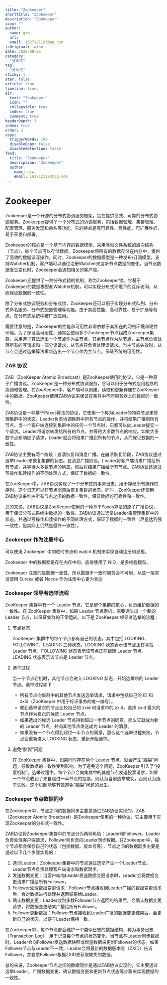 ```yaml
---
title: "Zookeeper"
shortTitle: "Zookeeper"
description: "Zookeeper"
icon: ""
author: 
  name: gzw
  url: 
  email: 1627121193@qq.com
isOriginal: false
date: 2022-08-05
category: 
- "分布式"
tag:
- "分布式"
sticky: 1
star: false
article: true
timeline: true,
dir:
  text: "Zookeeper"
  icon: ""
  collapsible: true
  index: true
  comment: true
headerDepth: 3
index: true
order: 2
copy:
  triggerWords: 100
  disableCopy: false
  disableSelection: false
feed:
  title: "Zookeeper"
  description: "Zookeeper"
  author:
    name: gzw
    email: 1627121193@qq.com
---
```




# Zookeeper

Zookeeper是一个开源的分布式协调服务框架，旨在提供高效、可靠的分布式协调服务。Zookeeper提供了一个分布式的协调服务，包括数据管理、集群管理、配置管理、服务发现和命名等功能。它的特点是高可靠性、高性能、可扩展性好、易于开发和部署。

Zookeeper的核心是一个基于内存的数据模型，采用类似文件系统的层次结构（节点），每个节点可以存储数据。Zookeeper将所有的数据存储在内存中，提供了高效的数据读写操作。同时，Zookeeper的数据模型是一种发布/订阅模型，支持Watcher机制，客户端可以通过注册Watcher来监听节点数据的变化，当节点数据发生变化时，Zookeeper会通知相关的客户端。

Zookeeper还提供了一种分布式锁的机制，称为Zookeeper锁。它基于Zookeeper的数据模型和Watcher机制，可以实现分布式环境下的互斥访问，从而保证数据的一致性。

除了分布式协调服务和分布式锁，Zookeeper还可以用于实现分布式队列、分布式命名服务、分布式配置管理等功能。由于其高性能、高可靠性、易于扩展等特点，在分布式系统中被广泛应用。

需要注意的是，Zookeeper的性能和可用性非常依赖于其所在的网络环境和硬件环境。为了保证高可用性，通常会使用多个Zookeeper节点组成Zookeeper集群，采用选举算法选出一个节点作为主节点，其余节点作为从节点，主节点负责处理所有的写请求和一部分读请求，从节点只负责处理读请求。当主节点失效时，从节点会通过选举算法重新选出一个节点作为主节点，保证系统的可用性。





### ZAB 协议

ZAB（ZooKeeper Atomic Broadcast）是ZooKeeper使用的协议，它是一种原子广播协议。ZooKeeper是一种分布式协调服务，它可以用于分布式应用程序的协调和管理。在ZooKeeper中，客户端可以创建，读取和更新存储在ZooKeeper中的数据。ZooKeeper使用ZAB协议来保证在集群中不同服务器上的数据的一致性。

ZAB协议是一种基于Paxos算法的协议，它使用一个称为Leader的特殊节点来管理集群中的状态。Leader负责协调集群中所有节点的操作，并将结果广播到所有节点。当一个客户端连接到集群中的任何一个节点时，它都可以向Leader提交一个请求。Leader将请求转发给所有的节点，并等待大多数节点的响应。如果大多数节点都响应了请求，Leader就会将结果广播到所有的节点，从而保证数据的一致性。

ZAB协议主要有两个阶段：崩溃恢复和消息广播。在崩溃恢复阶段，ZAB协议通过选举Leader来恢复集群的状态。在消息广播阶段，Leader将客户端请求广播给所有节点，并等待大多数节点的响应，然后将结果广播给所有节点。ZAB协议还通过写操作和读操作的不同处理方式，保证了数据的一致性。

在ZooKeeper中，ZAB协议实现了一个分布式的事务日志，用于存储所有操作的序列。这个日志可以在节点崩溃后恢复集群的状态。同时，ZooKeeper还使用ZAB协议来维护所有节点之间的数据一致性，保证数据的可靠性和一致性。

总的来说，ZAB协议是ZooKeeper使用的一种基于Paxos算法的原子广播协议，用于保证分布式系统中数据的一致性。ZAB协议通过选举Leader来管理集群中的状态，并通过写操作和读操作的不同处理方式，保证了数据的一致性（尽量达到强一致性，但实际上仍然是最终一致性）。





### Zookeeper 作为注册中心

可以使用 Zookeeper 中的临时节点和 watch 机制来实现自动注册和发现。

Zookeeper 中的数据都是存在内存中的，底层使用了 NIO，是多线程模型。

Zookeeper 注重的是数据一致性，所以数据不一致时服务会不可用，从这一层来说使用 Eureka 或者 Nacos 作为注册中心更为合适







### Zookeeper 领导者选举流程

ZooKeeper 集群中有一个 Leader 节点，它是整个集群的核心，负责维护数据的一致性。在 ZooKeeper 集群中，如果 Leader 节点宕机，需要选举出一个新的 Leader 节点，以保证集群的正常运转。以下是 ZooKeeper 领导者选举的流程：

1. 节点状态

   ZooKeeper 集群中的每个节点都有自己的状态，其中包括 LOOKING、FOLLOWING、LEADING 三种状态。LOOKING 状态表示该节点正在寻找 Leader 节点，FOLLOWING 状态表示该节点正在跟随 Leader 节点，LEADING 状态表示该节点是 Leader 节点。

2. 选举过程

   当一个节点宕机时，其他节点会进入 LOOKING 状态，开始选举新的 Leader 节点。选举过程如下：

   - 所有节点向集群中的其他节点发送选举请求，请求中包括自己的 ID 和 zxid（ZooKeeper 中用于标识事务的唯一编号）。
   - 收到选举请求的节点比较自己的 zxid 和请求中的 zxid，选择 zxid 最大的节点作为自己的候选 Leader 节点。
   - 如果选出的候选 Leader 节点得到超过一半节点的同意，那么它就成为新的 Leader 节点，并向其他节点发送成为 Leader 的消息。
   - 如果没有一个节点得到超过一半节点的同意，那么这个选举过程失败，节点会重新进入 LOOKING 状态，重新开始选举。

3. 避免“脑裂”问题

   在 ZooKeeper 集群中，如果同时存在两个 Leader 节点，就会产生“脑裂”问题，导致数据的一致性受到影响。为了避免这个问题，ZooKeeper 引入了“投票机制”。选举过程中，每个节点会向集群中的其他节点发送投票请求，如果一个节点收到了来自超过一半节点的投票，则认为当前选举成功，否则认为选举失败。这个机制能够有效避免“脑裂”问题的发生。





### Zookeeper 节点数据同步

在Zookeeper中，节点之间的数据同步主要是通过ZAB协议实现的。ZAB（Zookeeper Atomic Broadcast）是Zookeeper使用的一种协议，它主要用于实现Zookeeper的分布式一致性。

ZAB协议将Zookeeper集群中的节点分为两种角色：Leader和Follower。Leader负责处理客户端请求，Follower则负责向Leader同步数据。在Zookeeper中，每个节点都会保存自己的状态（包括数据、版本号等），节点之间的数据同步主要是通过以下几个步骤实现的：

1. 选举Leader：Zookeeper集群中的节点通过选举产生一个Leader节点，Leader节点负责处理客户端请求和数据同步。
2. 发送数据变更：当客户端向Leader发送数据变更请求时，Leader会将数据变更请求广播给所有Follower。
3. Follower处理数据变更请求：Follower节点接收到Leader广播的数据变更请求后，会对数据进行处理并返回结果给Leader。
4. 确认数据变更：Leader收到多数Follower节点返回的结果后，会确认数据变更请求，将数据变更结果广播给所有Follower。
5. Follower更新数据：Follower节点接收到Leader广播的数据变更结果后，会更新自己的状态，以便与Leader保持一致。

在Zookeeper中，每个节点都会维护一个类似日志的数据结构，称为事务日志（Transaction Log），用于记录每个节点的状态变化。当节点与Leader同步数据时，Leader会向Follower发送数据快照或增量数据来更新Follower的状态。如果Follower节点与Leader不一致，Leader会将最新的数据版本号（ZXID）告诉Follower，并要求Follower根据ZXID来获取缺失的数据。

总的来说，Zookeeper节点之间的数据同步是通过ZAB协议实现的，它主要通过选举Leader、广播数据变更、确认数据变更和更新节点状态等步骤来实现数据的一致性。

